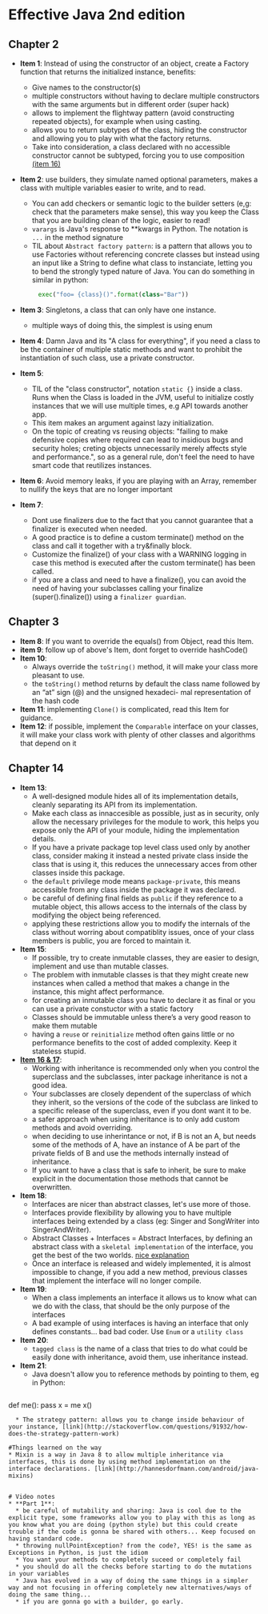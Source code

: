 # Effective Java 2nd edition
## Chapter 2

* **Item 1**: Instead of using the constructor of an object, create a Factory function that returns the initialized instance, benefits:
   * Give names to the constructor(s)
   * multiple constructors without having to declare multiple constructors with the same arguments but in different order (super hack)
   * allows to implement the flightway pattern (avoid constructing repeated objects), for example when using casting.
   * allows you to return subtypes of the class, hiding the constructor and allowing you to play with what the factory returns.
   * Take into consideration, a class declared with no accessible constructor cannot be subtyped, forcing you to use composition [(item 16)](#item16)
   
* **Item 2**: use builders, they simulate named optional parameters, makes a class with multiple variables easier to write, and to read.
   * You can add checkers or semantic logic to the builder setters (e,g: check that the parameters make sense), this way you keep the Class that you are building clean of the logic, easier to read! 
   * `varargs` is Java's response to **kwargs in Python. The notation is `...` in the method signature
   * TIL about `Abstract factory pattern`:  is a pattern that allows you to use Factories without referencing concrete classes but instead using an input like a String to define what class to instanciate, letting you to bend the strongly typed nature of Java. You can do something in similar in python:   
   ```python
		exec("foo= {class}()".format(class="Bar"))
    ```
* **Item 3**: Singletons, a class that can only have one instance.
  * multiple ways of doing this, the simplest is using enum

* **Item 4**: Damn Java and its "A class for everything", if you need a class to be the container of multiple static methods and want to prohibit the instantiation of such class, use a private constructor.
*  **Item 5**: 
   * TIL of the "class constructor", notation `static {}` inside a class. Runs when the Class is loaded in the JVM, useful to initialize costly instances that we will use multiple times, e.g API towards another app.
   * This item makes an argument against lazy initialization.
   * On the topic of creating vs reusing objects: "failing to make defensive copies where required can lead to insidious bugs and security holes; creting objects unnecessarily merely affects style and performance.", so as a general rule, don't feel the need to have smart code that reutilizes instances.
*  **Item 6**: Avoid memory leaks, if you are playing with an Array, remember to nullify the keys that are no longer important
*  **Item 7**: 
	*  Dont use finalizers due to the fact that you cannot guarantee that a finalizer is executed when needed.
	* A good practice is to define a custom terminate() method on the class and call it together with a try&finally block. 
	* Customize the finalize() of your class with a WARNING logging in case this method is executed after the custom terminate() has been called.
	* if you are a class and need to have a finalize(), you can avoid the need of having your subclasses calling your finalize (super().finalize()) using a `finalizer guardian`.
	
## Chapter 3
* **Item 8**: If you want to override the equals() from Object, read this Item.
* **item 9**: follow up of above's Item, dont forget to override hashCode()
* **Item 10**: 
	* Always override the `toString()` method, it will make your class more pleasant to use.
	* the `toString()` method returns by default the class name followed by an “at” sign (@) and the unsigned hexadeci- mal representation of the hash code 
* **Item 11**: implementing `Clone()` is complicated, read this Item for guidance. 
* **Item 12**: if possible, implement the `Comparable` interface on your classes, it will make your class work with plenty of other classes and algorithms that depend on it

## Chapter 14
* **Item 13**:
   * A well-designed module hides all of its implementation details, cleanly separating its API from its implementation.
   * Make each class as innaccesible as possible, just as in security, only allow the necessary privileges for the module to work, this helps you expose only the API of your module, hiding the implementation details.
   * If you have a private package top level class used only by another class, consider making it instead a nested private class inside the class that is using it, this reduces the unnecessary acces from other classes inside this package.
   * the `default` privilege mode means `package-private`, this means accessible from any class inside the package it was declared.
   * be careful of defining final fields as `public` if they reference to a mutable object, this allows access to the internals of the class by modifying the object being referenced.
   * applying these restrictions allow you to modify the internals of the class without worring about compatiblity issues, once of your class members is public, you are forced to maintain it.
* **Item 15**:
   * If possible, try to create inmutable classes, they are easier to design, implement and use than mutable classes. 
   * The problem with inmutable classes is that they might create new instances when called a method that makes a change in the instance, this might affect performance.
   * for creating an inmutable class you have to declare it as final or you can use a private constuctor with a static factory
   * Classes should be immutable unless there’s a very good reason to make them mutable
   * having a `reuse` or `reinitialize` method often gains little or no performance benefits to the cost of added complexity. Keep it stateless stupid. 
* **[Item 16 & 17](id:item16)**: 
   * Working with inheritance is recommended only when you control the superclass and the subclasses, inter package inheritance is not a good idea.
   * Your subclasses are closely dependent of the superclass of which they inherit, so the versions of the code of the subclass are linked to a specific release of the superclass, even if you dont want it to be.
   * a safer approach when using inheritance is to only add custom methods and avoid overriding.
   * when deciding to use inherintance or not, if B is not an A, but needs some of the methods of A, have an instance of A be part of the private fields of B and use the methods internally instead of inheritance.
   * If you want to have a class that is safe to inherit, be sure to make explicit in the documentation those methods that cannot be overwritten.
* **Item 18**:
   * Interfaces are nicer than abstract classes, let's use more of those.
   * Interfaces provide flexibility by allowing you to have multiple interfaces being extended by a class (eg: Singer and SongWriter into SingerAndWriter).
   * Abstract Classes + Interfaces = Abstract Interfaces, by defining an abstract class with a `skeletal implementation` of the interface, you get the best of the two worlds. [nice explanation](https://10kloc.wordpress.com/2012/12/03/abstract-interfaces-the-mystery-revealed/)
   * Once an interface is released and widely implemented, it is almost impossible to change, if you add a new method, previous classes that implement the interface will no longer compile.
* **Item 19**:
  * When a class implements an interface it allows us to know what can we do with the class, that should be the only purpose of the interfaces
  * A bad example of using interfaces is having an interface that only defines constants... bad bad coder. Use `Enum` or a `utility class`
* **Item 20**:
  * `tagged class` is the name of a class that tries to do what could be easily done with inheritance, avoid them, use inheritance instead.
* **Item 21**:
  * Java doesn't allow you to reference methods by pointing to them, eg in Python:
   ```python
def me():
   pass
x = me
x()
``` 
  * The strategy pattern: allows you to change inside behaviour of your instance, [link](http://stackoverflow.com/questions/91932/how-does-the-strategy-pattern-work)
   
#Things learned on the way
* Mixin is a way in Java 8 to allow multiple inheritance via interfaces, this is done by using method implementation on the interface declarations. [link](http://hannesdorfmann.com/android/java-mixins)

   
# Video notes
* **Part 1**:
  * be careful of mutability and sharing: Java is cool due to the explicit type, some frameworks allow you to play with this as long as you know what you are doing (python style) but this could create trouble if the code is gonna be shared with others... Keep focused on having standard code.
  * throwing nullPointException? from the code?, YES! is the same as Exceptions in Python, is just the idiom 
  * You want your methods to completely suceed or completely fail
  * you should do all the checks before starting to do the mutations in your variables
  * Java has evolved in a way of doing the same things in a simpler way and not focusing in offering completely new alternatives/ways of doing the same thing... 
  * if you are gonna go with a builder, go early.